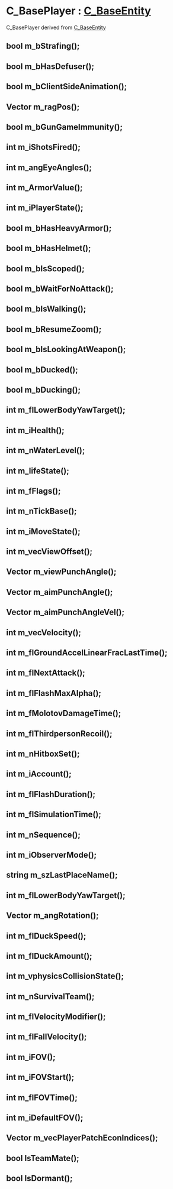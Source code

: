 # C_BasePlayer : [C_BaseEntity](C_BaseEntity.md)

C_BasePlayer derived from [C_BaseEntity](C_BaseEntity.md)

## bool m_bStrafing();
## bool m_bHasDefuser();
## bool m_bClientSideAnimation();
## Vector m_ragPos();
## bool m_bGunGameImmunity();
## int m_iShotsFired();
## int m_angEyeAngles();
## int m_ArmorValue();
## int m_iPlayerState();
## bool m_bHasHeavyArmor();
## bool m_bHasHelmet();
## bool m_bIsScoped();
## bool m_bWaitForNoAttack();
## bool m_bIsWalking();
## bool m_bResumeZoom();
## bool m_bIsLookingAtWeapon();
## bool m_bDucked();
## bool m_bDucking();
## int m_flLowerBodyYawTarget();
## int m_iHealth();
## int m_nWaterLevel();
## int m_lifeState();
## int m_fFlags();
## int m_nTickBase();
## int m_iMoveState();
## int m_vecViewOffset();
## Vector m_viewPunchAngle();
## Vector m_aimPunchAngle();
## Vector m_aimPunchAngleVel();
## int m_vecVelocity();
## int m_flGroundAccelLinearFracLastTime();
## int m_flNextAttack();
## int m_flFlashMaxAlpha();
## int m_fMolotovDamageTime();
## int m_flThirdpersonRecoil();
## int m_nHitboxSet();
## int m_iAccount();
## int m_flFlashDuration();
## int m_flSimulationTime();
## int m_nSequence();
## int m_iObserverMode();
## string m_szLastPlaceName();
## int m_flLowerBodyYawTarget();
## Vector m_angRotation();
## int m_flDuckSpeed();
## int m_flDuckAmount();
## int m_vphysicsCollisionState();
## int m_nSurvivalTeam();
## int m_flVelocityModifier();
## int m_flFallVelocity();
## int m_iFOV();
## int m_iFOVStart();
## int m_flFOVTime();
## int m_iDefaultFOV();
## Vector m_vecPlayerPatchEconIndices();
## bool IsTeamMate();
## bool IsDormant();

